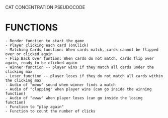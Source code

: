 CAT CONCENTRATION PSEUDOCODE

# FUNCTIONS
    - Render function to start the game
    - Player clicking each card (onClick)
    - Matching Cards function: When cards match, cards cannot be flipped over or clicked again
    - Flip Back Over funtion: When cards do not match, cards flip over again, ready to be clicked again
    - Winner function -- player wins if they match all cards under the clicking max
    - Loser function -- player loses if they do not match all cards within the clicking max
    - Audio of "meow" sound when winner finds a match
    - Audio of "clapping" when player wins (can go inside the winning function)
    - Audio of "awww" when player loses (can go inside the losing function)
    - Function to "play again"
    - Function to count the number of clicks
